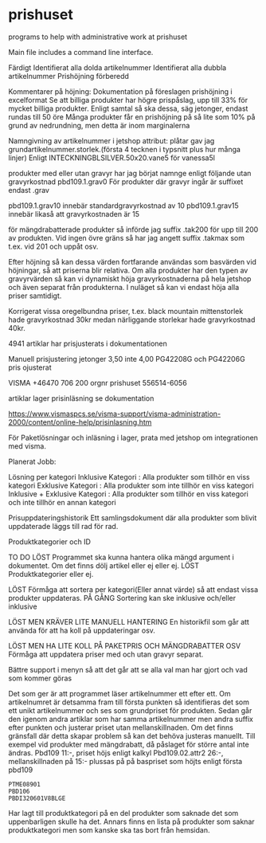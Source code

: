 # prishuset
programs to help with administrative work at prishuset

Main file includes a command line interface.

Färdigt
Identifierat alla dolda artikelnummer
Identifierat alla dubbla artikelnummer
Prishöjning förberedd

Kommentarer på höjning:
Dokumentation på föreslagen prishöjning i excelformat
Se att billiga produkter har högre prispåslag, upp till 33% för mycket billiga produkter. Enligt samtal så ska dessa, säg jetonger, endast rundas till 50 öre
Många produkter får en prishöjning på så lite som 10% på grund av nedrundning, men detta är inom marginalerna

Namngivning av artikelnummer i jetshop attribut:
plåtar gav jag grundartikelnummer.storlek.(första 4 tecknen i typsnitt plus hur många linjer) Enligt INTECKNINGBLSILVER.50x20.vane5 för vanessa5l

produkter med eller utan gravyr har jag börjat namnge enligt följande
utan gravyrkostnad pbd109.1.grav0
För produkter där gravyr ingår är suffixet endast .grav

pbd109.1.grav10 innebär standardgravyrkostnad av 10
pbd109.1.grav15 innebär likaså att gravyrkostnaden är 15

för mängdrabatterade produkter så införde jag suffix .tak200 för upp till 200 av produkten.
Vid ingen övre gräns så har jag angett suffix .takmax som t.ex. vid 201 och uppåt osv.

Efter höjning så kan dessa värden fortfarande användas som basvärden vid höjningar, så att priserna blir relativa.
Om alla produkter har den typen av gravyrvärden så kan vi dynamiskt höja gravyrkostnaderna på hela jetshop och även separat från produkterna. I nuläget så kan vi endast höja alla priser samtidigt.

Korrigerat vissa oregelbundna priser, t.ex. black mountain mittenstorlek hade gravyrkostnad 30kr medan närliggande storlekar hade gravyrkostnad 40kr.

4941 artiklar har prisjusterats i dokumentationen

Manuell prisjustering
jetonger 3,50 inte 4,00
PG42208G och PG42206G pris ojusterat


VISMA
+46470 706 200
orgnr prishuset 556514-6056

artiklar lager prisinläsning
se dokumentation

https://www.vismaspcs.se/visma-support/visma-administration-2000/content/online-help/prisinlasning.htm

För Paketlösningar och inläsning i lager, prata med jetshop om integrationen med visma.

Planerat Jobb:

Lösning per kategori
Inklusive Kategori : Alla produkter som tillhör en viss kategori
Exklusive Kategori : Alla produkter som inte tillhör en viss kategori
Inklusive + Exklusive Kategori : Alla produkter som tillhör en viss kategori och inte tillhör en annan kategori

Prisuppdateringshistorik
Ett samlingsdokument där alla produkter som blivit uppdaterade läggs till rad för rad.

Produktkategorier och ID

TO DO
LÖST Programmet ska kunna hantera olika mängd argument i dokumentet. Om det finns dölj artikel eller ej eller ej.
LÖST Produktkategorier eller ej.

LÖST Förmåga att sortera per kategori(Eller annat värde) så att endast vissa produkter uppdateras.
PÅ GÅNG Sortering kan ske inklusive och/eller inklusive

LÖST MEN KRÄVER LITE MANUELL HANTERING En historikfil som går att använda för att ha koll på uppdateringar osv.

LÖST MEN HA LITE KOLL PÅ PAKETPRIS OCH MÄNGDRABATTER OSV Förmåga att uppdatera priser med och utan gravyr separat.

Bättre support i menyn så att det går att se alla val man har gjort och vad som kommer göras

Det som ger är att programmet läser artikelnummer ett efter ett.
Om artikelnumret är detsamma fram till första punkten så identifieras det som ett unikt artikelnummer och ses som grundpriset för produkten.
Sedan går den igenom andra artiklar som har samma artikelnummer men andra suffix efter punkten och justerar priset utan mellanskillnaden.
Om det finns gränsfall där detta skapar problem så kan det behöva justeras manuellt. Till exempel vid produkter med mängdrabatt, då påslaget för större antal inte ändras.
Pbd109 11:-, priset höjs enligt kalkyl
Pbd109.02.attr2 26:-, mellanskillnaden på 15:- plussas på på baspriset som höjts enligt första pbd109

	PTME08901
	PBD106
 	PBDI320601V8BLGE

Har lagt till produktkategori på en del produkter som saknade det som uppenbarligen skulle ha det.
Annars finns en lista på produkter som saknar produktkategori men som kanske ska tas bort från hemsidan.
